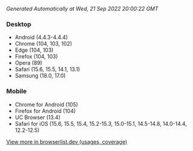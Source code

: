 _Generated Automatically at Wed, 21 Sep 2022 20:00:22 GMT_

### Desktop

- Android (4.4.3-4.4.4)
- Chrome (104, 103, 102)
- Edge (104, 103)
- Firefox (104, 103)
- Opera (89)
- Safari (15.6, 15.5, 14.1, 13.1)
- Samsung (18.0, 17.0)

### Mobile

- Chrome for Android (105)
- Firefox for Android (104)
- UC Browser (13.4)
- Safari for iOS (15.6, 15.5, 15.4, 15.2-15.3, 15.0-15.1, 14.5-14.8, 14.0-14.4, 12.2-12.5)

[View more in browserlist.dev (usages, coverage)](https://browserslist.dev/?q=PjAuMiUsbm90IGRlYWQsbm90IG9wX21pbmkgYWxs)
